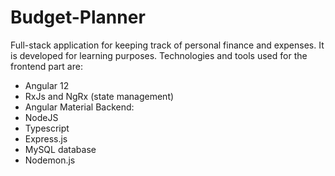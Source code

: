 # Budget-Planner
Full-stack application for keeping track of personal finance and expenses.
It is developed for learning purposes.
Technologies and tools used for the frontend part are: 
  - Angular 12
  - RxJs and NgRx (state management)
  - Angular Material
Backend: 
  - NodeJS
  - Typescript
  - Express.js
  - MySQL database
  - Nodemon.js

